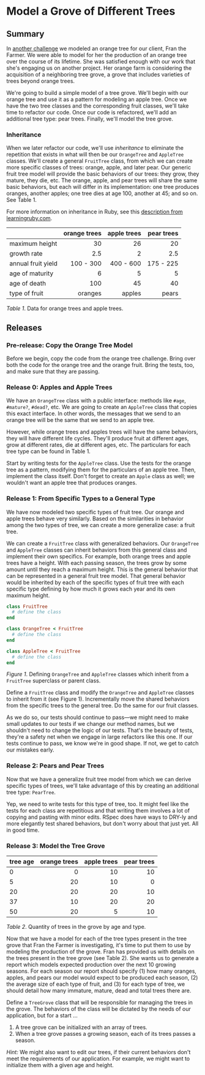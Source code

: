 # Model a Grove of Different Trees

## Summary
In [another challenge][orange tree challenge] we modeled an orange tree for our client, Fran the Farmer.  We were able to model for her the production of an orange tree over the course of its lifetime.  She was satisfied enough with our work that she's engaging us on another project.  Her orange farm is considering the acquisition of a neighboring tree grove, a grove that includes varieties of trees beyond orange trees.

We're going to build a simple model of a tree grove.  We'll begin with our  orange tree and use it as a pattern for modeling an apple tree.  Once we have the two tree classes and the corresponding fruit classes, we'll take time to refactor our code.  Once our code is refactored, we'll add an additional tree type:  pear trees.  Finally, we'll model the tree grove.


### Inheritance
When we later refactor our code, we'll use *inheritance* to eliminate the repetition that exists in what will then be our `OrangeTree` and `AppleTree` classes.  We'll create a general `FruitTree` class, from which we can create more specific classes of trees:  orange, apple, and later pear.  Our generic fruit tree model will provide the basic behaviors of our trees: they grow, they mature, they die, etc.  The orange, apple, and pear trees will share the same basic behaviors, but each will differ in its implementation: one tree produces oranges, another apples; one tree dies at age 100, another at 45; and so on.  See Table 1.

For more information on inheritance in Ruby, see this [description from learningruby.com][rubylearning.com inheritance].

|                    | orange trees | apple trees | pear trees |
| ------------------ | -----------: | ----------: | ---------: |
| maximum height     | 30           | 26          | 20         |
| growth rate        | 2.5          | 2           | 2.5        |
| annual fruit yield | 100 - 300    | 400 - 600   | 175 - 225  |
| age of maturity    | 6            | 5           | 5          |
| age of death       | 100          | 45          | 40         |
| type of fruit      | oranges      | apples      | pears      |

*Table 1*.  Data for orange trees and apple trees.



## Releases
### Pre-release:  Copy the Orange Tree Model
Before we begin, copy the code from the orange tree challenge.  Bring over both the code for the orange tree and the orange fruit.  Bring the tests, too, and make sure that they are passing.


### Release 0: Apples and Apple Trees
We have an `OrangeTree` class with a public interface:  methods like `#age`, `#mature?`, `#dead?`, etc.  We are going to create an `AppleTree` class that copies this exact interface.  In other words, the messages that we send to an orange tree will be the same that we send to an apple tree.  

However, while orange trees and apples trees will have the same behaviors, they will have different life cycles.  They'll produce fruit at different ages, grow at different rates, die at different ages, etc.  The particulars for each tree type can be found in Table 1.

Start by writing tests for the `AppleTree` class.  Use the tests for the orange tree as a pattern, modifying them for the particulars of an apple tree.  Then, implement the class itself.  Don't forget to create an `Apple` class as well; we wouldn't want an apple tree that produces oranges.



### Release 1: From Specific Types to a General Type
We have now modeled two specific types of fruit tree.  Our orange and apple trees behave very similarly.  Based on the similarities in behavior among the two types of tree, we can create a more generalize case: a fruit tree.  

We can create a `FruitTree` class with generalized behaviors.  Our `OrangeTree` and `AppleTree` classes can inherit behaviors from this general class and implement their own specifics.  For example, both orange trees and apple trees have a height.  With each passing season, the trees grow by some amount until they reach a maximum height.  This is the general behavior that can be represented in a general fruit tree model.  That general behavior would be inherited by each of the specific types of fruit tree with each specific type defining by how much it grows each year and its own maximum height.


```ruby
class FruitTree
  # define the class
end

class OrangeTree < FruitTree
  # define the class
end

class AppleTree < FruitTree
  # define the class
end
```
*Figure 1*. Defining `OrangeTree` and `AppleTree` classes which inherit from a `FruitTree` superclass or parent class. 


Define a `FruitTree` class and modify the `OrangeTree` and `AppleTree` classes to inherit from it (see Figure 1).  Incrementally move the shared behaviors from the specific trees to the general tree.  Do the same for our fruit classes.

As we do so, our tests should continue to pass—we might need to make small updates to our tests if we change our method names, but we shouldn't need to change the logic of our tests. That's the beauty of tests, they're a safety net when we engage in large refactors like this one. If our tests continue to pass, we know we're in good shape. If not, we get to catch our mistakes early.


### Release 2: Pears and Pear Trees
Now that we have a generalize fruit tree model from which we can derive specific types of trees, we'll take advantage of this by creating an additional tree type:  `PearTree`.

Yep, we need to write tests for this type of tree, too. It might feel like the tests for each class are repetitious and that writing them involves a lot of copying and pasting with minor edits.  RSpec does have ways to DRY-ly and more elegantly test shared behaviors, but don't worry about that just yet.  All in good time.


### Release 3: Model the Tree Grove

| tree age | orange trees | apple trees | pear trees |
| -------- | -----------: | ----------: | ---------: |
| 0        | 0            | 10          | 10         |
| 5        | 20           | 10          | 0          |
| 20       | 20           | 20          | 10         |
| 37       | 10           | 20          | 20         |
| 50       | 20           | 5           | 10         |

*Table 2*.  Quantity of trees in the grove by age and type.


Now that we have a model for each of the tree types present in the tree grove that Fran the Farmer is investigating, it's time to put them to use by modeling the production of the grove.  Fran has provided us with details on the trees present in the tree grove (see Table 2).  She wants us to generate a report which models expected production over the next 10 growing seasons.  For each season our report should specify (1) how many oranges, apples, and pears our model would expect to be produced each season, (2) the average size of each type of fruit, and (3) for each type of tree, we should detail how many immature, mature, dead and total trees there are.

Define a `TreeGrove` class that will be responsible for managing the trees in the grove.  The behaviors of the class will be dictated by the needs of our application, but for a start ...

1. A tree grove can be initialized with an array of trees.
2. When a tree grove passes a growing season, each of its trees passes a season.


*Hint:* We might also want to edit our trees, if their current behaviors don't meet the requirements of our application.  For example, we might want to initialize them with a given age and height.




[orange tree challenge]: ../../../orange-tree-1-just-oranges-challenge
[rubylearning.com inheritance]: http://rubylearning.com/satishtalim/ruby_inheritance.html

